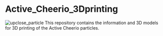 # Active_Cheerio_3Dprinting
![upclose_particle](https://github.com/user-attachments/assets/32445363-ad92-4ab1-95a3-f9df80485a49)
This repository contains the information and 3D models for 3D printing of the Active Cheerio particles. 

